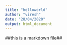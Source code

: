 ```yaml
---
title: "helloworld"
author: "viresh"
date: "28/04/2020"
output: html_document
---
```


##this is a markdown file##